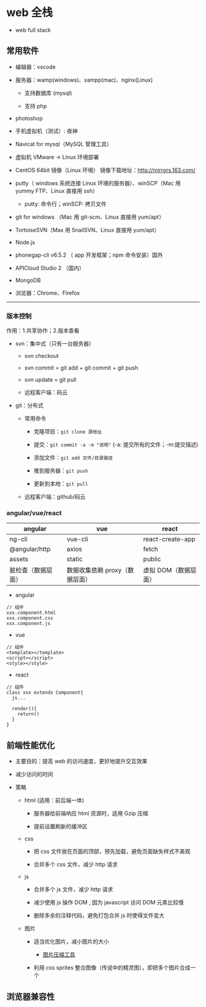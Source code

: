 # web 全栈

- web full stack

## 常用软件

- 编辑器：vscode

- 服务器：wamp(windows)、xampp(mac)、nginx(Linux)

  - 支持数据库 (mysql)

  - 支持 php

- photoshop

- 手机虚拟机（测试）: 夜神

- Navicat for mysql（MySQL 管理工具）

- 虚拟机 VMware -> Linux 环境部署

- CentOS 64bit 镜像（Linux 环境） 镜像下载地址：http://mirrors.163.com/

- putty（ windows 系统连接 Linux 环境的服务器）、winSCP（Mac 用 yummy FTP、Linux 直接用 ssh）

  - putty: 命令行；winSCP: 拷贝文件

- git for windows （Mac 用 git-scm、Linux 直接用 yum/apt）

- TortoiseSVN（Max 用 SnailSVN、Linux 直接用 yum/apt）

- Node.js

- phonegap-cli v6.5.2 （ app 开发框架；npm 命令安装）国外

- APICloud Studio 2 （国内）

- MongoDB

- 浏览器：Chrome、Firefox

---

### 版本控制

作用：1.共享协作；2.版本查看

- svn：集中式（只有一台服务器）

  - svn checkout

  - svn commit = git add + git commit + git push

  - svn update = git pull

  - 远程客户端：码云

- git：分布式

  - 常用命令

    - 克隆项目：`git clone 源地址`

    - 提交：`git commit -a -m "说明"` (-a: 提交所有的文件；-m:提交描述)

    - 添加文件：`git add 文件/目录路径`

    - 推到服务器：`git push`

    - 更新到本地：`git pull`

  - 远程客户端：github/码云

### angular/vue/react

| angular            | vue                            | react                |
| ------------------ | ------------------------------ | -------------------- |
| ng-cli             | vue-cli                        | react-create-app     |
| @angular/http      | axios                          | fetch                |
| assets             | static                         | public               |
| 脏检查（数据层面） | 数据收集依赖 proxy（数据层面） | 虚拟 DOM（数据层面） |

- angular

```
// 组件
xxx.component.html
xxx.component.css
xxx.component.js
```

- vue

```
// 组件
<template></template>
<script></script>
<style></style>
```

- react

```
// 组件
class xxx extends Component{
  js...

  render(){
    return()
  }
}
```

## 前端性能优化

- 主要目的：提高 web 的访问速度，更好地提升交互效果

- 减少访问的时间

- 策略

  - html (适用：前后端一体)

    - 服务器给前端响应 html 资源时，适用 Gzip 压缩

    - 提前设置刷新的缓冲区

  - css

    - 把 css 文件放在页面的顶部，预先加载，避免页面缺失样式不美观

    - 合并多个 css 文件，减少 http 请求

  - js

    - 合并多个 js 文件，减少 http 请求

    - 减少使用 js 操作 DOM , 因为 javascript 访问 DOM 元素比较慢

    - 删除多余的注释代码，避免打包合并 js 时使得文件变大

  - 图片

    - 适当优化图片，减小图片的大小
      - [图片压缩工具](https://tinypng.com/)

    - 利用 css sprites 整合图像（传说中的精灵图），即把多个图片合成一个

## 浏览器兼容性
